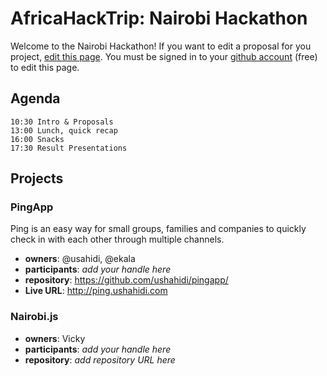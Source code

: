 AfricaHackTrip: Nairobi Hackathon
============================

Welcome to the Nairobi Hackathon! If you want to edit a proposal for you project, [edit this page](https://github.com/AfricaHackTrip/nairobi-hackathon/edit/master/README.md). You must be signed in to your [github account](https://github.com/signup/free) (free) to edit this page.

Agenda
-----------

```
10:30 Intro & Proposals 
13:00 Lunch, quick recap
16:00 Snacks
17:30 Result Presentations
```

Projects
-----------

### PingApp

Ping is an easy way for small groups, families and companies to quickly check in with each other through multiple channels.


* **owners**: @usahidi, @ekala
* **participants**: _add your handle here_
* **repository**: https://github.com/ushahidi/pingapp/
* **Live URL**: http://ping.ushahidi.com

### Nairobi.js

* **owners**: Vicky
* **participants**: _add your handle here_
* **repository**: _add repository URL here_
